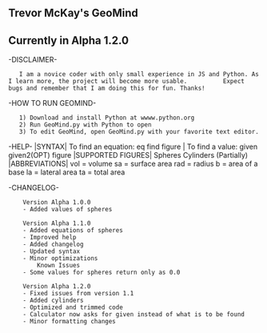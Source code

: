 Trevor McKay's GeoMind
-------------------------------------------------------------------------------

Currently in Alpha 1.2.0
-------------------------------------------------------------------------------

-DISCLAIMER-
      
       I am a novice coder with only small experience in JS and Python. As I learn more, the project will become more usable.          Expect bugs and remember that I am doing this for fun. Thanks!

 -HOW TO RUN GEOMIND-
      
       1) Download and install Python at wwww.python.org
       2) Run GeoMind.py with Python to open
       3) To edit GeoMind, open GeoMind.py with your favorite text editor.

-HELP-
        |SYNTAX|
         To find an equation: eq find figure | To find a value: given given2(OPT) figure
        |SUPPORTED FIGURES|
         Spheres 
         Cylinders (Partially) 
        |ABBREVIATIONS|
         vol = volume 
         sa = surface area 
         rad = radius 
         b = area of a base 
         la = lateral area 
         ta = total area 

-CHANGELOG-
        
        Version Alpha 1.0.0 
        - Added values of spheres 
          
        Version Alpha 1.1.0 
        - Added equations of spheres 
        - Improved help 
        - Added changelog 
        - Updated syntax 
        - Minor optimizations 
            Known Issues 
        - Some values for spheres return only as 0.0 
          
        Version Alpha 1.2.0 
        - Fixed issues from version 1.1 
        - Added cylinders 
        - Optimized and trimmed code 
        - Calculator now asks for given instead of what is to be found 
        - Minor formatting changes 
